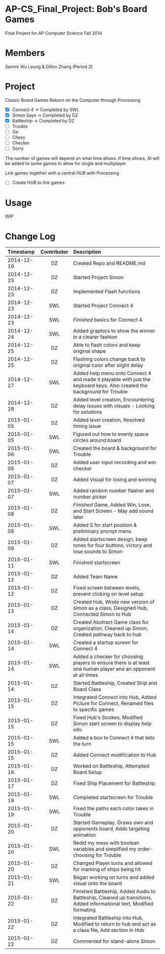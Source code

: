 AP-CS_Final_Project: Bob's Board Games
======================================

Final Project for AP Computer Science Fall 2014

Members
=======
Sammi Wu Leung & Dillon Zhang (Period 2)

Project
=======
Classic Board Games Reborn on the Computer through Processing
- [X] Connect 4  -> Completed by SWL
- [X] Simon Says -> Completed by DZ
- [X] Battleship -> Completed by DZ
- [ ] Trouble
- [ ] Go
- [ ] Chess
- [ ] Checker
- [ ] Sorry

The number of games will depend on what time allows.
If time allows, AI will be added to some games to allow for single and multiplayer.

Link games together with a central HUB with Processing
- [ ] Create HUB to link games

Usage
=====
WIP

Change Log
==========
| Timestamp  | Contributor  | Description |
|:-----------|:------------:|:------------|
| 2014-12-19 | DZ           | Created Repo and README.md |
| 2014-12-23 | DZ           | Started Project Simon |
| 2014-12-23 | DZ           | Implemented Flash functions |
| 2014-12-23 | SWL          | Started Project Connect 4 |
| 2014-12-23 | SWL          | *Finished* basics for Connect 4 |
| 2014-12-24 | SWL          | Added graphics to show the winner in a clearer fashion |
| 2014-12-25 | DZ           | Able to flash colors and keep original shape |
| 2014-12-25 | DZ           | Flashing colors change back to original color after slight delay | 
| 2014-12-27 | SWL          | Added help menu onto Connect 4 and made it playable with just the keyboard keys. Also created the background for Trouble |
| 2014-12-28 | DZ           | Added level creation, Encountering delay issues with visuals - Looking for solutions |
| 2015-01-05 | DZ           | Added level creation, Resolved timing issue |
| 2015-01-05 | SWL          | Figured out how to evenly space circles around board |
| 2015-01-06 | SWL          | Created the board & background for Trouble |
| 2015-01-06 | DZ           | Added user input recording and win checker |
| 2015-01-07 | DZ           | Added Visual for losing and winning |
| 2015-01-07 | SWL          | Added random number flasher and number picker |
| 2015-01-08 | DZ           | *Finished* Game, Added Win, Lose, and Start Screen - May add sound later |
| 2015-01-08 | SWL          | Added S for start postiion & preliminary prompt menu |
| 2015-01-09 | DZ           | Added startscreen design, beep tones for four buttons, victory and lose sounds to Simon |
| 2015-01-11 | SWL          | Finished startscreen |
| 2015-01-12 | DZ           | Added Team Name |
| 2015-01-12 | DZ           | Fixed screen between levels, prevent clicking on level setup |
| 2015-01-13 | DZ           | Created Hub, Wrote new version of simon as a class, Designed Hub, Connected Simon to Hub |
| 2015-01-14 | DZ           | Created Abstract Game class for organization, Cleaned up Simon, Created pathway back to hub |
| 2015-01-14 | SWL          | Created a startup screen for Connect 4 |
| 2015-01-14 | SWL          | Added a checker for choosing players to ensure there is at least one human player and an opponent at all times |
| 2015-01-14 | DZ           | Started Battleship, Created Ship and Board Class |
| 2015-01-15 | DZ           | Integrated Connect into Hub, Added Picture for Connect, Renamed files to specific games |
| 2015-01-15 | DZ           | Fixed Hub's Strokes, Modified Simon start screen to display help info |
| 2015-01-15 | SWL          | Added a box to Connect 4 that tells the turn |
| 2015-01-15 | DZ           | Added Connect modification to Hub |
| 2015-01-16 | DZ           | Worked on Battleship, Attempted Board Setup | 
| 2015-01-17 | DZ           | Fixed Ship Placement for Battleship |
| 2015-01-19 | SWL          | Completed startscreen for Trouble | 
| 2015-01-19 | SWL          | Fixed the paths each color takes in Trouble |
| 2015-01-20 | DZ           | Started Gameplay, Draws own and opponents board, Adds targeting animation |
| 2015-01-20 | SWL          | Redid my mess with boolean variables and simplified my order-choosing for Trouble |
| 2015-01-20 | DZ           | Changed Player turns and allowed for marking of ships being hit |
| 2015-01-21 | SWL          | Began working on turns and added visual onto the board |
| 2015-01-22 | DZ           | Finished Battleship, Added Audio to Battleship, Cleaned up transitions, Added informational text, Modified formating |
| 2015-01-22 | DZ           | Integrated Battleship into Hub, Modified to return to hub and act as a class file, Add section in Hub |
| 2015-01-22 | DZ           | Commented for stand-alone Simon |